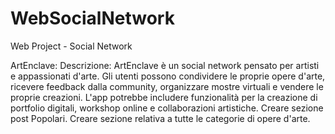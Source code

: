 # WebSocialNetwork
Web Project - Social Network

ArtEnclave:
Descrizione: ArtEnclave è un social network pensato per artisti e appassionati d'arte.
Gli utenti possono condividere le proprie opere d'arte, ricevere feedback dalla community, organizzare mostre virtuali e vendere le proprie creazioni.
L'app potrebbe includere funzionalità per la creazione di portfolio digitali, workshop online e collaborazioni artistiche.
Creare sezione post Popolari.
Creare sezione relativa a tutte le categorie di opere d'arte.
